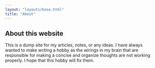 ```yaml
---
layout: "layouts/base.html"
title: "About"
---
```


## About this website

This is a dump site for my articles, notes, or any ideas. I have always wanted to make writing a hobby as the wirings in my brain that are responsible for making a concise and organize thoughts are not working properly. I hope that this hobby will fix them.
